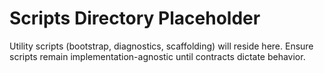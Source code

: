 # Scripts Directory Placeholder

Utility scripts (bootstrap, diagnostics, scaffolding) will reside here. Ensure
scripts remain implementation-agnostic until contracts dictate behavior.
